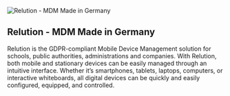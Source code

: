 ![Relution - MDM Made in Germany](https://github.com/user-attachments/assets/677c8c12-1453-4ba2-92ff-e47910b13e87)

## Relution - MDM Made in Germany

Relution is the GDPR-compliant Mobile Device Management solution for schools, public authorities, administrations and companies. With Relution, both mobile and stationary devices can be easily managed through an intuitive interface. Whether it’s smartphones, tablets, laptops, computers, or interactive whiteboards, all digital devices can be quickly and easily configured, equipped, and controlled.
